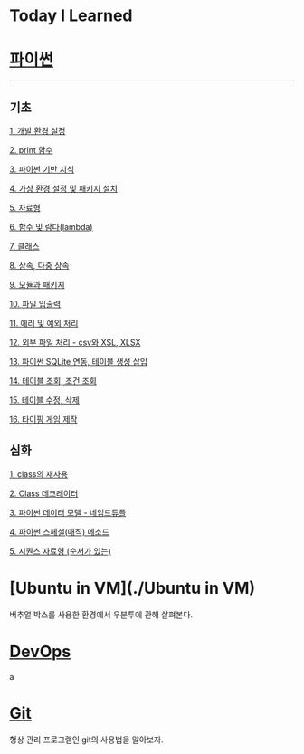 # Today I Learned
# [파이썬](./파이썬)
--------
## 기초

[1. 개발 환경 설정](./파이썬/기초/1%20개발%20환경%20설정.md)

[2. print 함수](./파이썬/기초/2%20print%20함수.md)

[3. 파이썬 기반 지식](./파이썬/기초/3%20파이썬%20기반%20지식.md)

[4. 가상 환경 설정 및 패키지 설치](./파이썬/기초/4%20가상%20환경%20설정%20및%20패키지%20설치.md)

[5. 자료형](./파이썬/기초/5%20자료형.md)

[6. 함수 및 람다(lambda)](./파이썬/기초/6%20함수%20및%20람다(lambda).md)

[7. 클래스](./파이썬/기초/7%20클래스.md)

[8. 상속, 다중 상속](./파이썬/기초/8%20상속%2C%20다중%20상속.md)

[9. 모듈과 패키지](./파이썬/기초/9%20모듈과%20패키지.md)

[10. 파일 입출력](./파이썬/기초/10%20파일%20입출력.md)

[11. 에러 및 예외 처리](./파이썬/기초/11%20에러%20및%20예외%20처리.md)

[12. 외부 파일 처리 - csv와 XSL, XLSX](./파이썬/기초/12%20외부%20파일%20처리%20-%20csv와%20XSL%2C%20XLSX.md)

[13. 파이썬 SQLite 연동, 테이블 생성 삽입](./파이썬/기초/13%20파이썬%20SQLite%20연동%2C%20테이블%20생성%20삽입.md)

[14. 테이블 조회, 조건 조회](./파이썬/기초/14%20테이블%20조회%2C%20조건%20조회.md)

[15. 테이블 수정, 삭제](./파이썬/기초/15%20테이블%20수정%2C%20삭제.md)

[16. 타이핑 게임 제작](./파이썬/기초/16%20타이핑%20게임%20제작.md)

## 심화

[1. class의 재사용](./파이썬/1%20class%20의%20재사용.md)

[2. Class 데코레이터](./파이썬/2%20Class%20데코레이터.md)

[3. 파이썬 데이터 모델 - 네임드튜플](./파이썬/3%20파이썬%20데이터%20모델%20-%20네임드튜플.md)

[4. 파이썬 스페셜(매직) 메소드](./파이썬/4%20파이썬%20스페셜(매직)%20메소드.md)

[5. 시퀀스 자료형 (순서가 있는)](./파이썬/5%20시퀀스%20자료형%20(순서가%20있는).md)



# [Ubuntu in VM](./Ubuntu in VM)

버추얼 박스를 사용한 환경에서 우분투에 관해 살펴본다.

# [DevOps](./DevOps)

a

# [Git](./Git)

형상 관리 프로그램인 git의 사용법을 알아보자.